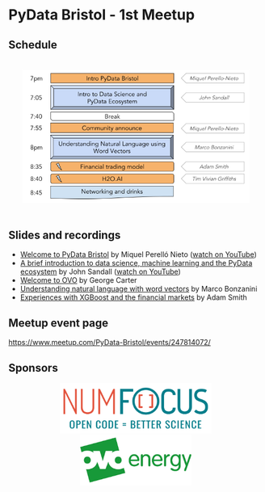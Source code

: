 # PyData Bristol - 1st Meetup

## Schedule

<p align="center">
  <img alt="schedule" src="./images/PyData_Bristol_2018_03_schedule.png" vspace="20" width="450"/>
</p>

## Slides and recordings

- [Welcome to PyData Bristol][slides:mpn] by Miquel Perelló Nieto ([watch on YouTube][video:mpn])
- [A brief introduction to data science, machine learning and the PyData
  ecosystem][slides:js] by John Sandall ([watch on YouTube][video:js])
- [Welcome to OVO][slides:gc] by George Carter
- [Understanding natural language with word vectors][slides:mb] by Marco Bonzanini
- [Experiences with XGBoost and the financial markets][slides:as] by Adam Smith

[slides:mpn]: ./pydata_bristol_01_intro_miquel_perello_nieto.pdf
[slides:js]: ./pydata_bristol_02_ds_and_ml_john_sandall.pdf
[slides:gc]: ./pydata_bristol_03_ovo_george_carter.pdf
[slides:mb]: ./pydata_bristol_04_wordembeddings_marco_bonzanini.pdf
[slides:as]: ./pydata_bristol_05_xgboost_adam_smith.pdf
[video:mpn]: https://youtu.be/wgZB7jyilpE
[video:js]: https://youtu.be/qBvO3fyl1lk

## Meetup event page

https://www.meetup.com/PyData-Bristol/events/247814072/

## Sponsors

<p align="center">
  <a href="https://www.numfocus.org/"><img alt='NumFocus logo' src="./images/logos/numfocus_logo.png" hspace="20" height="100"/></a>
  <a href="https://www.ovoenergy.com/careers/vacancies"><img alt='ovo energy logo' src="./images/logos/ovo_energy_logo.jpg" hspace="20" height="100"/></a>
</p>
